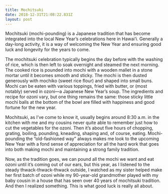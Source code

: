 ```yaml
---
title: Mochitsuki
date: 2018-12-31T21:08:22.831Z
layout: post
---
```


<p>Mochitsuki (mochi-pounding) is a Japanese tradition that has become integrated into the local New Year’s celebrations here in Hawai‘i. Generally a day-long activity, it is a way of welcoming the New Year and ensuring good luck and longevity for the years to come.
</p>
<p>The mochitsuki celebration typically begins the day before with the washing of rice, which is then left to soak overnight and steamed the next morning. The cooked rice is pounded into mochi with a wooden mallet in a stone mortar until it becomes smooth and sticky. The mochi is then dusted generously with mochiko (sweet rice flour) and shaped into small buns. Mochi can be eaten with various toppings, fried with butter, or (most notably) served in ozoni—a Japanese New Year’s soup. The ingredients and recipe for ozoni vary, but one thing remains the same: those sticky little mochi balls at the bottom of the bowl are filled with happiness and good fortune for the new year.
</p>
<p>Mochitsuki, as I’ve come to know it, usually begins around 8:30 a.m. in the kitchen with me and my cousins never quite able to remember just how to cut the vegetables for the ozoni. Then it’s about five hours of chopping, grating, boiling, pounding, kneading, shaping and, of course, eating. Mochi-pounding the “old-fashioned way” always makes me look to the upcoming New Year with a fond sense of appreciation for all the hard work that goes into both making mochi and maintaining a strong family tradition.
</p>
<p>Now, as the tradition goes, we can pound all the mochi we want and eat ozoni until it’s coming out of our ears, but this year, as I listened to the steady thwack-thwack-thwack outside, I watched as my sister helped make her first batch of ozoni while my 90-year-old grandmother played with my baby cousin in a house that has seen over 40 years of mochitsuki tradition. And then I realized something. This is what good luck is really all about.
</p>
